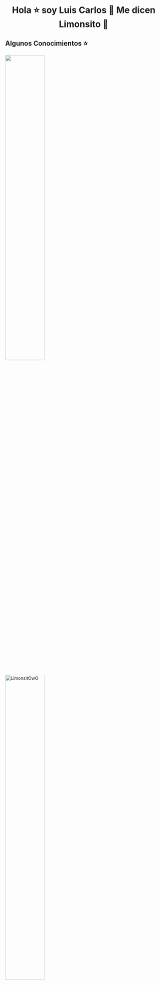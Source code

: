 <h1 align="center">Hola ⭐ soy Luis Carlos 👾 Me dicen Limonsito 🍋 </h1> 

<h2>Algunos Conocimientos ⭐</h2>
<!--tech stack icons-->

<p align="cemter">
  <img width="50%" src="https://skillicons.dev/icons?i=html,css,js,java,py,express,postman,postgres,git,github,powershell,vscode,ps,ai,gmail,discord,instagram" />
  
</p>
<br>
<!-------------------------->

<img align="center" width="50%" src="https://github-readme-stats.vercel.app/api/top-langs/?username=LimonsitOwO&count_private=true&theme=radical" alt="LimonsitOwO" />

-----
Credits: [Sanskarjaiswal2001](https://github.com/sanskarjaiswal2001)

Last Edited on: 20/06/2021
